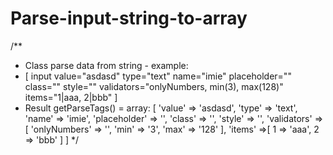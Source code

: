 # Parse-input-string-to-array

/**
 * Class parse data from string - example:
 * [ input value="asdasd" type="text" name="imie" placeholder="" class="" style="" validators="onlyNumbers, min(3), max(128)" items="1|aaa, 2|bbb" ]
 * Result getParseTags() = array:
[
	'value' => 'asdasd',
	'type' => 'text',
	'name' => 'imie',
	'placeholder' => '',
	'class' => '',
	'style' => '',
	'validators' => [
	'onlyNumbers' => '',
	'min' => '3',
	'max' => '128'
	],
	'items' =>[
		1 => 'aaa',
		2 => 'bbb'
	]
]
 */